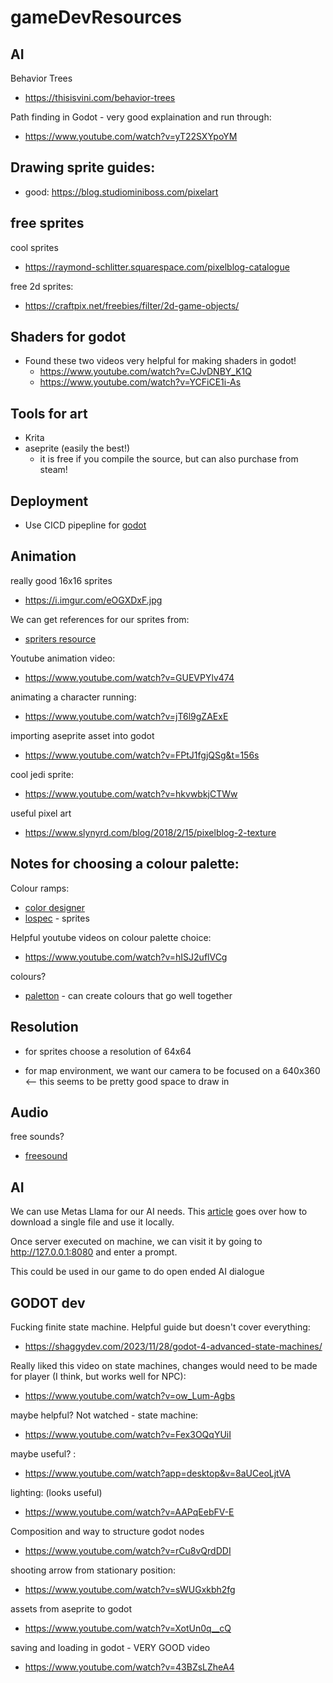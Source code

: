# gameDevResources



## AI

Behavior Trees
- https://thisisvini.com/behavior-trees

Path finding in Godot - very good explaination and run through:
- https://www.youtube.com/watch?v=yT22SXYpoYM

## Drawing sprite guides:
- good: https://blog.studiominiboss.com/pixelart


## free sprites

cool sprites
- https://raymond-schlitter.squarespace.com/pixelblog-catalogue


free 2d sprites:
- https://craftpix.net/freebies/filter/2d-game-objects/

## Shaders for godot
- Found these two videos very helpful for making shaders in godot!
  - https://www.youtube.com/watch?v=CJvDNBY_K1Q
  - https://www.youtube.com/watch?v=YCFiCE1i-As


## Tools for art

- Krita
- aseprite (easily the best!)
  - it is free if you compile the source, but can also purchase from steam!

## Deployment
- Use CICD pipepline for [godot](https://github.com/abarichello/godot-ci)

## Animation

really good 16x16 sprites
- https://i.imgur.com/eOGXDxF.jpg

We can get references for our sprites from:
- [spriters resource](https://www.spriters-resource.com/)

Youtube animation video:
- https://www.youtube.com/watch?v=GUEVPYlv474

animating a character running:
- https://www.youtube.com/watch?v=jT6l9gZAExE

importing aseprite asset into godot
- https://www.youtube.com/watch?v=FPtJ1fgjQSg&t=156s

cool jedi sprite:
- https://www.youtube.com/watch?v=hkvwbkjCTWw


useful pixel art
- https://www.slynyrd.com/blog/2018/2/15/pixelblog-2-texture

## Notes for choosing a colour palette:


Colour ramps: 
- [color designer](https://colordesigner.io/color-palettes)
- [lospec](https://lospec.com/) - sprites 


Helpful youtube videos on colour palette choice:
- https://www.youtube.com/watch?v=hISJ2uflVCg

colours?
- [paletton](paletton.com) - can create colours that go well together

## Resolution

- for sprites choose a resolution of 64x64

- for map environment, we want our camera to be focused on a 640x360 <-- this seems to be pretty good space to draw in 


## Audio

free sounds?
- [freesound](https://freesound.org/)


## AI

We can use Metas Llama for our AI needs. This [article](https://simonwillison.net/2023/Nov/29/llamafile/) goes over how to download a single file and use it locally. 

Once server executed on machine, we can visit it by going to http://127.0.0.1:8080 and enter a prompt. 

This could be used in our game to do open ended AI dialogue




## GODOT dev

Fucking finite state machine. Helpful guide but doesn't cover everything:
- https://shaggydev.com/2023/11/28/godot-4-advanced-state-machines/

Really liked this video on state machines, changes would need to be made for player (I think, but works well for NPC):
- https://www.youtube.com/watch?v=ow_Lum-Agbs

  
maybe helpful? Not watched - state machine: 
- https://www.youtube.com/watch?v=Fex3OQqYUiI


maybe useful? :
- https://www.youtube.com/watch?app=desktop&v=8aUCeoLjtVA


lighting: (looks useful)
- https://www.youtube.com/watch?v=AAPqEebFV-E


Composition and way to structure godot nodes
- https://www.youtube.com/watch?v=rCu8vQrdDDI

shooting arrow from stationary position:
- https://www.youtube.com/watch?v=sWUGxkbh2fg

assets from aseprite to godot
- https://www.youtube.com/watch?v=XotUn0q__cQ


saving and loading in godot - VERY GOOD video 
- https://www.youtube.com/watch?v=43BZsLZheA4

